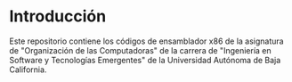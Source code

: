 # Introducción

Este repositorio contiene los códigos de ensamblador x86 de la asignatura de "Organización de las Computadoras" de la carrera de "Ingeniería en Software y Tecnologías Emergentes" de la Universidad Autónoma de Baja California.
